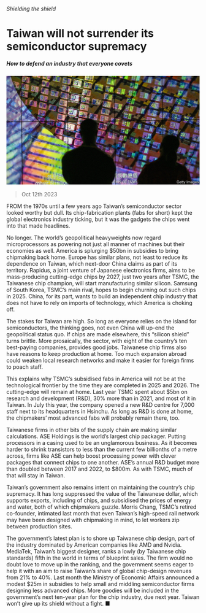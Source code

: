 ###### Shielding the shield

# Taiwan will not surrender its semiconductor supremacy 

##### How to defend an industry that everyone covets 

![image](images/20231014_WBP502.jpg) 

> Oct 12th 2023 

FROM the 1970s until a few years ago Taiwan’s semiconductor sector looked worthy but dull. Its chip-fabrication plants (fabs for short) kept the global electronics industry ticking, but it was the gadgets the chips went into that made headlines. 

No longer. The world’s geopolitical heavyweights now regard microprocessors as powering not just all manner of machines but their economies as well. America is splurging $50bn in subsidies to bring chipmaking back home. Europe has similar plans, not least to reduce its dependence on Taiwan, which next-door China claims as part of its territory. Rapidus, a joint venture of Japanese electronics firms, aims to be mass-producing cutting-edge chips by 2027, just two years after TSMC, the Taiwanese chip champion, will start manufacturing similar silicon. Samsung of South Korea, TSMC’s main rival, hopes to begin churning out such chips in 2025. China, for its part, wants to build an independent chip industry that does not have to rely on imports of technology, which America is choking off. 

The stakes for Taiwan are high. So long as everyone relies on the island for semiconductors, the thinking goes, not even China will up-end the geopolitical status quo. If chips are made elsewhere, this “silicon shield” turns brittle. More prosaically, the sector, with eight of the country’s ten best-paying companies, provides good jobs. Taiwanese chip firms also have reasons to keep production at home. Too much expansion abroad could weaken local research networks and make it easier for foreign firms to poach staff. 

This explains why TSMC’s subsidised fabs in America will not be at the technological frontier by the time they are completed in 2025 and 2026. The cutting-edge will remain at home. Last year TSMC spent about $5bn on research and development (R&amp;D), 30% more than in 2021, and most of it in Taiwan. In July this year, the company opened a new R&amp;D centre for 7,000 staff next to its headquarters in Hsinchu. As long as R&amp;D is done at home, the chipmakers’ most advanced fabs will probably remain there, too.

Taiwanese firms in other bits of the supply chain are making similar calculations. ASE Holdings is the world’s largest chip packager. Putting processors in a casing used to be an unglamorous business. As it becomes harder to shrink transistors to less than the current few billionths of a metre across, firms like ASE can help boost processing power with clever packages that connect chips to one another. ASE’s annual R&amp;D budget more than doubled between 2017 and 2022, to $800m. As with TSMC, much of that will stay in Taiwan.

Taiwan’s government also remains intent on maintaining the country’s chip supremacy. It has long suppressed the value of the Taiwanese dollar, which supports exports, including of chips, and subsidised the prices of energy and water, both of which chipmakers guzzle. Morris Chang, TSMC’s retired co-founder, intimated last month that even Taiwan’s high-speed rail network may have been designed with chipmaking in mind, to let workers zip between production sites.

The government’s latest plan is to shore up Taiwanese chip design, part of the industry dominated by American companies like AMD and Nvidia. MediaTek, Taiwan’s biggest designer, ranks a lowly (by Taiwanese chip standards) fifth in the world in terms of blueprint sales. The firm would no doubt love to move up in the ranking, and the government seems eager to help it with an aim to raise Taiwan’s share of global chip-design revenues from 21% to 40%. Last month the Ministry of Economic Affairs announced a modest $25m in subsidies to help small and middling semiconductor firms designing less advanced chips. More goodies will be included in the government’s next ten-year plan for the chip industry, due next year. Taiwan won’t give up its shield without a fight. ■


